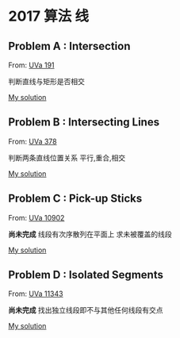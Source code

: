 # 2017 算法 线
## Problem A : Intersection

From: [UVa 191](https://uva.onlinejudge.org/index.php?option=onlinejudge&page=show_problem&problem=127)

判断直线与矩形是否相交

[My solution](https://github.com/HMBSbige/DHU_Algorithm/blob/master/4-%E7%BA%BF/UVa%20191.cpp)

## Problem B : Intersecting Lines

From: [UVa 378](https://uva.onlinejudge.org/index.php?option=onlinejudge&page=show_problem&problem=314)

判断两条直线位置关系 平行,重合,相交

[My solution](https://github.com/HMBSbige/DHU_Algorithm/blob/master/4-%E7%BA%BF/UVa%20378.cpp)

## Problem C : Pick-up Sticks

From: [UVa 10902](https://uva.onlinejudge.org/index.php?option=onlinejudge&page=show_problem&problem=1843)

**尚未完成**
线段有次序散列在平面上 求未被覆盖的线段

[My solution](https://github.com/HMBSbige/DHU_Algorithm/blob/master/4-%E7%BA%BF/UVa%2010902.cpp)

## Problem D : Isolated Segments

From: [UVa 11343](https://uva.onlinejudge.org/index.php?option=com_onlinejudge&Itemid=8&page=show_problem&problem=2318)

**尚未完成**
找出独立线段即不与其他任何线段有交点

[My solution](https://github.com/HMBSbige/DHU_Algorithm/blob/master/4-%E7%BA%BF/UVa%2011343.cpp)
